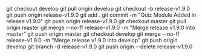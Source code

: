 git checkout develop
git pull origin develop
git checkout -b release-v1.9.0
git push origin release-v1.9.0
git add .
git commit -m "Quiz Module Added in release v1.9.0"
git push origin release-v1.9.0
git checkout master
git pull origin master
git merge --no-ff release-v1.9.0 -m "Merge release v1.9.0 into master"
git push origin master
git checkout develop
git merge --no-ff release-v1.9.0 -m "Merge release v1.9.0 into develop"
git push origin develop
git branch -d release-v1.9.0
git push origin --delete release-v1.9.0
